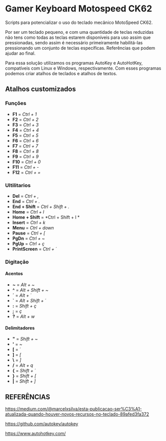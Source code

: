 # Gamer Keyboard Motospeed CK62

Scripts para potencializar o uso do teclado mecânico MotoSpeed CK62.

Por ser um teclado pequeno, e com uma quantidade de teclas reduzidas não tens como todas as teclas estarem disponíveis para uso assim que pressionadas, sendo assim é necessário primeiramente habilitá-las pressionando um conjunto de teclas específicas. Referências que podem ajudar ao final.
 
Para essa solução utilizamos os programas AutoKey e AutoHotKey, compatíveis com Linux e Windows, respectivamente. Com esses programas podemos criar atalhos de teclados e atalhos de textos.

## Atalhos customizados
### Funções
 - **F1** = *Ctrl + 1*
 - **F2** = *Ctrl + 2*
 - **F3** = *Ctrl + 3*
 - **F4** = *Ctrl + 4*
 - **F5** = *Ctrl + 5*
 - **F6** = *Ctrl + 6*
 - **F7** = *Ctrl + 7*
 - **F8** = *Ctrl + 8*
 - **F9** = *Ctrl + 9*
 - **F10** = *Ctrl + 0*
 - **F11** = *Ctrl + -*
 - **F12** = *Ctrl + =*

 ### Ultilitarios
 - **Del** = *Ctrl + ,*
 - **End** = *Ctrl + .*
 - **End + Shift** = *Ctrl + Shift + .*
 - **Home** = *Ctrl + l*
 - **Home + Shift** = *Ctrl + Shift + l *
 - **Insert** = *Ctrl + k*
 - **Menu** = *Ctrl + down*
 - **Pause** = *Ctrl + [*
 - **PgDn** = *Ctrl + ~*
 - **PgUp** = *Ctrl + ç*
 - **PrintScreen** = *Ctrl + ´*

### Digitação
#### Acentos
- **~** = *Alt + ~*
- **^** = *Alt + Shift + ~*
- **´** = *Alt + ´*
- **`** = *Alt + Shift + ´*
- **:** = *Shift + ç*
- **;** = *ç*
- **?** = *Alt + w*

#### Delimitadores
 - **"** = *Shift + ~*
 - **'** = *~*
 - **[** = *´*
 - **]** = *[*
 - **\\** = *]*
 - **/** = *Alt + q*
 - **{** = *Shift + ´*
 - **}** = *Shift + [*
 - **|** = *Shift + ]*

## REFERÊNCIAS

https://medium.com/@marcelxsilva/esta-publicacao-ser%C3%A1-atualizada-quando-houver-novos-recursos-no-teclado-89afed3fa372

https://github.com/autokey/autokey

https://www.autohotkey.com/